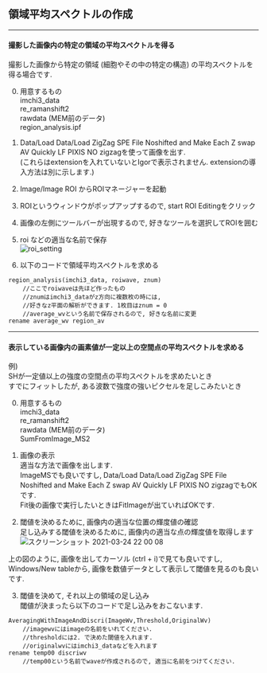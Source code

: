 ## 領域平均スペクトルの作成   

---
#### 撮影した画像内の特定の領域の平均スペクトルを得る  
撮影した画像から特定の領域 (細胞やその中の特定の構造) の平均スペクトルを得る場合です.   

0. 用意するもの  
imchi3_data  
re_ramanshift2  
rawdata (MEM前のデータ)  
region_analysis.ipf  

1. Data/Load Data/Load ZigZag SPE File Noshifted and Make Each Z swap AV Quickly LF PIXIS NO zigzagを使って画像を出す.  
(これらはextensionを入れていないとIgorで表示されません. extensionの導入方法は別に示します.)

2. Image/Image ROI からROIマネージャーを起動  

3. ROIというウィンドウがポップアップするので, start ROI Editingをクリック 

4. 画像の左側にツールバーが出現するので, 好きなツールを選択してROIを囲む  

5. roi などの適当な名前で保存  
![roi_setting](https://user-images.githubusercontent.com/59829168/111895116-afb93000-8a53-11eb-9003-e7ae4fcd92e2.jpg)  

6. 以下のコードで領域平均スペクトルを求める  
```Igor
region_analysis(imchi3_data, roiwave, znum)
	//ここでroiwaveは先ほど作ったもの
	//znumはimchi3_dataがz方向に複数枚の時には, 
	//好きなz平面の解析ができます. 1枚目はznum = 0
	//average_wvという名前で保存されるので, 好きな名前に変更
rename average_wv region_av
```


---
#### 表示している画像内の画素値が一定以上の空間点の平均スペクトルを求める  
例)  
SHが一定値以上の強度の空間点の平均スペクトルを求めたいとき  
すでにフィットしたが, ある波数で強度の強いピクセルを足しこみたいとき  

0. 用意するもの  
imchi3_data  
re_ramanshift2  
rawdata (MEM前のデータ)  
SumFromImage_MS2

1. 画像の表示  
適当な方法で画像を出します.  
ImageMSでも良いですし, Data/Load Data/Load ZigZag SPE File Noshifted and Make Each Z swap AV Quickly LF PIXIS NO zigzagでもOKです.  
Fit後の画像で実行したいときはFitImageが出ていればOKです.  

2. 閾値を決めるために, 画像内の適当な位置の輝度値の確認  
足し込みする閾値を決めるために, 画像内の適当な点の輝度値を取得します  
![スクリーンショット 2021-03-24 22 00 08](https://user-images.githubusercontent.com/59829168/112314542-7c450280-8cec-11eb-85f6-b1900411a19c.png)  

上の図のように, 画像を出してカーソル (ctrl + i)で見ても良いですし, Windows/New tableから, 画像を数値データとして表示して閾値を見るのも良いです. 

3. 閾値を決めて, それ以上の領域の足し込み  
閾値が決まったら以下のコードで足し込みをおこないます.   
```Igor
AveragingWithImageAndDiscri(ImageWv,Threshold,OriginalWv)
	//imagewvにはimageの名前をいれてください.  
	//thresholdには2. で決めた閾値を入れます.
	//originalwvにはimchi3_dataなどを入れます
rename temp00 discriwv
	//temp00という名前でwaveが作成されるので, 適当に名前をつけてください. 
	
```






